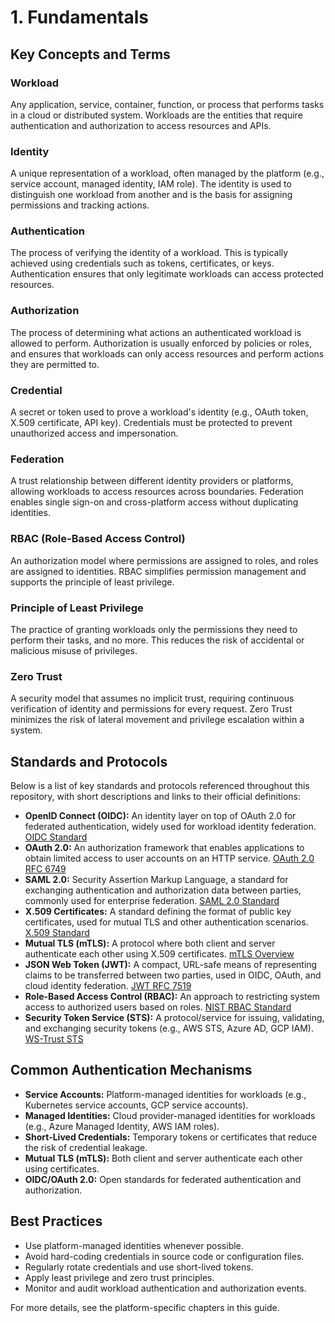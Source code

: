 # 1. Fundamentals 

## Key Concepts and Terms

### Workload
Any application, service, container, function, or process that performs tasks in a cloud or distributed system. Workloads are the entities that require authentication and authorization to access resources and APIs.

### Identity
A unique representation of a workload, often managed by the platform (e.g., service account, managed identity, IAM role). The identity is used to distinguish one workload from another and is the basis for assigning permissions and tracking actions.

### Authentication
The process of verifying the identity of a workload. This is typically achieved using credentials such as tokens, certificates, or keys. Authentication ensures that only legitimate workloads can access protected resources.

### Authorization
The process of determining what actions an authenticated workload is allowed to perform. Authorization is usually enforced by policies or roles, and ensures that workloads can only access resources and perform actions they are permitted to.

### Credential
A secret or token used to prove a workload's identity (e.g., OAuth token, X.509 certificate, API key). Credentials must be protected to prevent unauthorized access and impersonation.

### Federation
A trust relationship between different identity providers or platforms, allowing workloads to access resources across boundaries. Federation enables single sign-on and cross-platform access without duplicating identities.

### RBAC (Role-Based Access Control)
An authorization model where permissions are assigned to roles, and roles are assigned to identities. RBAC simplifies permission management and supports the principle of least privilege.

### Principle of Least Privilege
The practice of granting workloads only the permissions they need to perform their tasks, and no more. This reduces the risk of accidental or malicious misuse of privileges.

### Zero Trust
A security model that assumes no implicit trust, requiring continuous verification of identity and permissions for every request. Zero Trust minimizes the risk of lateral movement and privilege escalation within a system.


## Standards and Protocols

Below is a list of key standards and protocols referenced throughout this repository, with short descriptions and links to their official definitions:

- **OpenID Connect (OIDC):** An identity layer on top of OAuth 2.0 for federated authentication, widely used for workload identity federation. [OIDC Standard](https://openid.net/connect/)
- **OAuth 2.0:** An authorization framework that enables applications to obtain limited access to user accounts on an HTTP service. [OAuth 2.0 RFC 6749](https://datatracker.ietf.org/doc/html/rfc6749)
- **SAML 2.0:** Security Assertion Markup Language, a standard for exchanging authentication and authorization data between parties, commonly used for enterprise federation. [SAML 2.0 Standard](https://docs.oasis-open.org/security/saml/v2.0/)
- **X.509 Certificates:** A standard defining the format of public key certificates, used for mutual TLS and other authentication scenarios. [X.509 Standard](https://www.itu.int/rec/T-REC-X.509/en)
- **Mutual TLS (mTLS):** A protocol where both client and server authenticate each other using X.509 certificates. [mTLS Overview](https://datatracker.ietf.org/doc/html/rfc8705)
- **JSON Web Token (JWT):** A compact, URL-safe means of representing claims to be transferred between two parties, used in OIDC, OAuth, and cloud identity federation. [JWT RFC 7519](https://datatracker.ietf.org/doc/html/rfc7519)
- **Role-Based Access Control (RBAC):** An approach to restricting system access to authorized users based on roles. [NIST RBAC Standard](https://csrc.nist.gov/projects/role-based-access-control)
- **Security Token Service (STS):** A protocol/service for issuing, validating, and exchanging security tokens (e.g., AWS STS, Azure AD, GCP IAM). [WS-Trust STS](https://docs.oasis-open.org/ws-sx/ws-trust/v1.4/ws-trust.html)

## Common Authentication Mechanisms

- **Service Accounts:** Platform-managed identities for workloads (e.g., Kubernetes service accounts, GCP service accounts).
- **Managed Identities:** Cloud provider-managed identities for workloads (e.g., Azure Managed Identity, AWS IAM roles).
- **Short-Lived Credentials:** Temporary tokens or certificates that reduce the risk of credential leakage.
- **Mutual TLS (mTLS):** Both client and server authenticate each other using certificates.
- **OIDC/OAuth 2.0:** Open standards for federated authentication and authorization.

## Best Practices

- Use platform-managed identities whenever possible.
- Avoid hard-coding credentials in source code or configuration files.
- Regularly rotate credentials and use short-lived tokens.
- Apply least privilege and zero trust principles.
- Monitor and audit workload authentication and authorization events.

For more details, see the platform-specific chapters in this guide.
